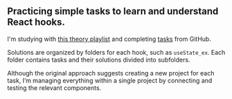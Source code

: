 ## Practicing simple tasks to learn and understand React hooks.
I'm studying with [this theory playlist](https://www.youtube.com/watch?v=qnrYvsBdtD8&list=PLovN13bqAx7CKHNJnW3npFEXlXUQBghNI) and completing [tasks](https://github.com/Nooder/react-in-depth) from GitHub.

Solutions are organized by folders for each hook, such as `useState_ex`. Each folder contains tasks and their solutions divided into subfolders.

Although the original approach suggests creating a new project for each task, I’m managing everything within a single project by connecting and testing the relevant components.